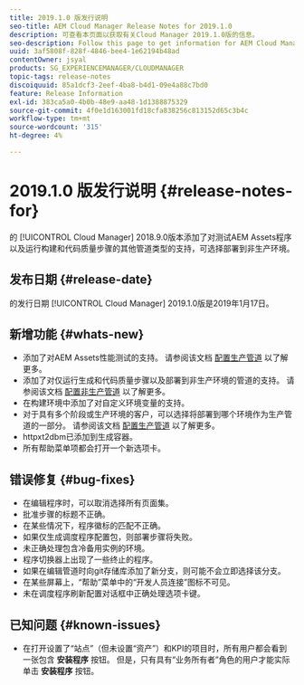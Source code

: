```yaml
---
title: 2019.1.0 版发行说明
seo-title: AEM Cloud Manager Release Notes for 2019.1.0
description: 可查看本页面以获取有关Cloud Manager 2019.1.0版的信息。
seo-description: Follow this page to get information for AEM Cloud Manager Release 2019.1.0.
uuid: 3af5808f-828f-4846-bee4-1e62194b48ad
contentOwner: jsyal
products: SG_EXPERIENCEMANAGER/CLOUDMANAGER
topic-tags: release-notes
discoiquuid: 85a1dcf3-2eef-4ba8-b4d1-09e4a88c7bd0
feature: Release Information
exl-id: 383ca5a0-4b0b-48e9-aa48-1d1388875329
source-git-commit: 4f0e1d163001fd18cfa838256c813152d65c3b4c
workflow-type: tm+mt
source-wordcount: '315'
ht-degree: 4%

---
```


# 2019.1.0 版发行说明 {#release-notes-for}

的 [!UICONTROL Cloud Manager] 2018.9.0版本添加了对测试AEM Assets程序以及运行构建和代码质量步骤的其他管道类型的支持，可选择部署到非生产环境。

## 发布日期 {#release-date}

的发行日期 [!UICONTROL Cloud Manager] 2019.1.0版是2019年1月17日。

## 新增功能 {#whats-new}

* 添加了对AEM Assets性能测试的支持。 请参阅该文档 [配置生产管道](configuring-production-pipelines.md) 以了解更多。
* 添加了对仅运行生成和代码质量步骤以及部署到非生产环境的管道的支持。 请参阅该文档 [配置非生产管道](configuring-non-production-pipelines.md) 以了解更多。
* 在构建环境中添加了对自定义环境变量的支持。
* 对于具有多个阶段或生产环境的客户，可以选择将部署到哪个环境作为生产管道的一部分。 请参阅该文档 [配置生产管道](configuring-production-pipelines.md) 以了解更多。
* httpxt2dbm已添加到生成容器。
* 所有帮助菜单项都会打开一个新选项卡。

## 错误修复 {#bug-fixes}

* 在编辑程序时，可以取消选择所有页面集。
* 批准步骤的标题不正确。
* 在某些情况下，程序徽标的匹配不正确。
* 如果仅生成调度程序配置包，则部署步骤将失败。
* 未正确处理包含冷备用实例的环境。
* 程序切换器上出现了一些终止的程序。
* 如果在编辑管道时向git存储库添加了新分支，则可能不会立即选择该分支。
* 在某些屏幕上，“帮助”菜单中的“开发人员连接”图标不可见。
* 未在调度程序刷新配置对话框中正确处理选项卡键。

## 已知问题 {#known-issues}

* 在打开设置了“站点”（但未设置“资产”）和KPI的项目时，所有用户都会看到一张包含 **安装程序** 按钮。 但是，只有具有“业务所有者”角色的用户才能实际单击 **安装程序** 按钮。
